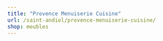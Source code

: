 ```yaml
---
title: "Provence Menuiserie Cuisine"
url: /saint-andiol/provence-menuiserie-cuisine/
shop: meubles
---
```

